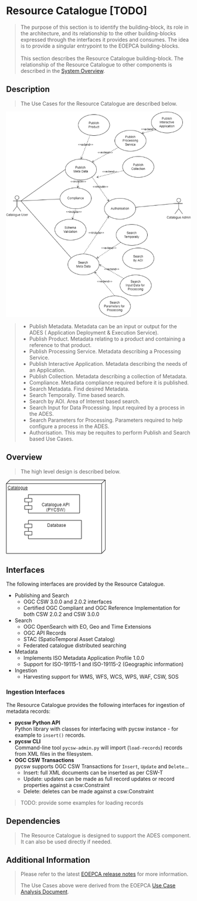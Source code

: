 # Resource Catalogue [TODO]

> The purpose of this section is to identify the building-block, its role in the architecture, and its relationship to the other building-blocks expressed through the interfaces it provides and consumes. The idea is to provide a singular entrypoint to the EOEPCA building-blocks.<br><br>
> This section describes the Resource Catalogue building-block. The relationship of the Resource Catalogue to other components is described in the <a href="../../system/overview/">System Overview</a>.


## Description

> The Use Cases for the Resource Catalogue are described below.

![EOEPCA Resource Catalogue Use Cases](../../img/resources/EOEPCA-Resource-Cat-Use-Cases.drawio.png)

> * Publish Metadata. Metadata can be an input or output for the ADES ( Application Deployment & Execution Service).
> * Publish Product. Metadata relating to a product and containing a reference to that product.
> * Publish Processing Service. Metadata describing a Processing Service.
> * Publish Interactive Application. Metadata describing the needs of an Application.
> * Publish Collection.  Metadata describing a collection of Metadata.
> * Compliance. Metadata compliance required before it is published. 
> * Search Metadata.  Find desired Metadata.
> * Search Temporally. Time based search. 
> * Search by AOI. Area of Interest based search. 
> * Search Input for Data Processing. Input required by a process in the ADES.
> * Search Parameters for Processing. Parameters required to help configure a process in the ADES.
> * Authorisation. This may be requites to perform Publish and Search based Use Cases.


## Overview

> The high level design is described below.

![EOEPCA Resource Catalogue Use Cases](../../img/resources/EOEPCA-Resource-Catalog-Deployment-Diagram.drawio.png)


## Interfaces

The following interfaces are provided by the Resource Catalogue.

* Publishing and Search
    * OGC CSW 3.0.0 and 2.0.2 interfaces
    * Certified OGC Compliant and OGC Reference Implementation for both CSW 2.0.2 and CSW 3.0.0
* Search
    * OGC OpenSearch with EO, Geo and Time Extensions
    * OGC API Records
    * STAC (SpatioTemporal Asset Catalog)
    * Federated catalogue distributed searching
* Metadata
    * Implements ISO Metadata Application Profile 1.0.0
    * Support for ISO-19115-1 and ISO-19115-2  (Geographic information)
* Ingestion
    * Harvesting support for WMS, WFS, WCS, WPS, WAF, CSW, SOS

### Ingestion Interfaces

The Resource Catalogue provides the following interfaces for ingestion of metadata records:

* **pycsw Python API**<br>
  Python library with classes for interfacing with pycsw instance - for example to `insert()` records.
* **pycsw CLI**<br>
  Command-line tool `pycsw-admin.py` will import (`load-records`) records from XML files in the filesystem.
* **OGC CSW Transactions**<br>
  pycsw supports OGC CSW Transactions for `Insert`, `Update` and `Delete`...
    * Insert: full XML documents can be inserted as per CSW-T
    * Update: updates can be made as full record updates or record properties against a csw:Constraint
    * Delete: deletes can be made against a csw:Constraint

> TODO: provide some examples for loading records

## Dependencies

> The Resource Catalogue is designed to support the ADES component. It can also be used directly if needed.

## Additional Information

> Please refer to the latest <a href="https://github.com/EOEPCA/eoepca/tree/develop/release-notes">EOEPCA release notes</a> for more information. 
> 
> The Use Cases above were derived from the EOEPCA <a href="https://eoepca.github.io">Use Case Analysis Document</a>.

